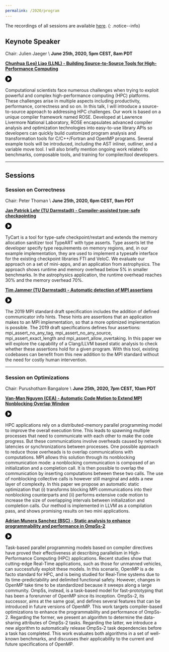```yaml
---
permalink: /2020/program
---
```


<!-- [Registration](https://docs.google.com/forms/d/1s7BDZ9BgFDhpwNF5W3i6a_YSqs7jJlSRl_e957sKEBQ/viewform?edit_requested=true<Paste>)
-->

The recordings of all sessions are available [here](https://www.youtube.com/playlist?list=PLMa5JEpVE7Jxi6iHPH2kQJFzGN_Yx4ypY).
{: .notice--info}

## Keynote Speaker
Chair: Julien Jaeger \\
**June 25th, 2020, 5pm CEST, 8am PDT**

<script type="text/javascript" src="/assets/js/timeconvert.js"></script>
**<script>myDateTime("2020-06-25T15:00:00");</script>**

<!--
15:00 UTC, 2020-06-25
-->

<!--
1. show both UTC time and automatic local time for them

2. create ical and google calendar event links/files

3. show location with google maps
-->

[**Chunhua (Leo) Liao (LLNL) - Building Source-to-Source Tools for High-Performance Computing**](/presentations/2020/building_source-to-source_tools_for_hpc.pdf)
<!-- <a target="_blank" href="https://calendar.google.com/event?action=TEMPLATE&amp;tmeid=NzdpaGs1cWNyYm91aGQ5MGcyY2oxaXJlcjYgbS5hLnJ1ZWZlbmFjaHRAbQ&amp;tmsrc=m.a.ruefenacht%40gmail.com"><img width="20" height="20" border="0" src="/assets/calendar.jpg"></a> -->
<!-- <a href="/presentations/2020/invites/Building_SourcetoSource_Tools_for_HighPerformance_Computing.ics" target="_blank"><img src="/assets/calendar.jpg" alt="invite" width="20" height="20" border="0" /></a> -->
<a href="https://youtu.be/IZp_4enKg7U" target="_blank"><img src="/assets/icons/video.jpg" alt="recording" width="20" height="20" border="0" /></a>

Computational scientists face numerous challenges when trying to exploit powerful and complex high-performance computing (HPC) platforms. These challenges arise in multiple aspects including productivity, performance, correctness and so on. In this talk, I will introduce a source-to-source approach to addressing HPC challenges. Our work is based on a unique compiler framework named ROSE. Developed at Lawrence Livermore National Laboratory, ROSE encapsulates advanced compiler analysis and optimization technologies into easy-to-use library APIs so developers can quickly build customized program analysis and transformation tools for C/C++/Fortran and OpenMP programs. Several example tools will be introduced, including the AST inliner, outliner, and a variable move tool. I will also briefly mention ongoing work related to benchmarks, composable tools, and training for compiler/tool developers.

---

## Sessions

### Session on Correctness
Chair: Peter Thoman \\
**June 25th, 2020, 6pm CEST, 9am PDT**

[**Jan Patrick Lehr (TU Darmstadt) - Compiler-assisted type-safe checkpointing**](/presentations/2020/compiler_assisted_type_safe_checkpointing.pdf)
<!-- <a target="_blank" href="https://calendar.google.com/event?action=TEMPLATE&amp;tmeid=NjJndmw0dnZnazI4bzFrbGRmOWg1dnRybGwgbHF1OGFqb2o4NG92MGxmcjU5b3VyYjc5M3NAZw&amp;tmsrc=lqu8ajoj84ov0lfr59ourb793s%40group.calendar.google.com"><img width="20" height="20" border="0" src="/assets/calendar.jpg"></a> -->
<a href="https://youtu.be/exTbMbQtFWg" target="_blank"><img src="/assets/icons/video.jpg" alt="recording" width="20" height="20" border="0" /></a>

TyCart is a tool for type-safe checkpoint/restart and extends the memory allocation sanitizer tool TypeART with type asserts. Type asserts let the developer specify type requirements on memory regions, and, in our example implementation, they are used to implement a typesafe interface for the existing checkpoint libraries FTI and VeloC. We evaluate our approach on a set of mini-apps, and an application from astrophysics. The approach shows runtime and memory overhead below 5% in smaller benchmarks. In the astrophysics application, the runtime overhead reaches 30% and the memory overhead 70%.

[**Tim Jammer (TU Darmstadt) - Automatic detection of MPI assertions**](/presentations/2020/automatic_detection_of_mpi_assertions.pdf)
<!-- <a target="_blank" href="https://calendar.google.com/event?action=TEMPLATE&amp;tmeid=M2dudjIyMnEwcGk0dnRkbjBnNWJia2hkamggbHF1OGFqb2o4NG92MGxmcjU5b3VyYjc5M3NAZw&amp;tmsrc=lqu8ajoj84ov0lfr59ourb793s%40group.calendar.google.com"><img width="20" height="20" border="0" src="/assets/calendar.jpg"></a> -->
<a href="https://youtu.be/n4ZOxTuCYM0" target="_blank"><img src="/assets/icons/video.jpg" alt="recording" width="20" height="20" border="0" /></a>

The 2019 MPI standard draft specification includes the addition of defined communicator info hints. These hints are assertions that an application makes to an MPI implementation, so that a more optimized implementation is possible. The 2019 draft specifications defines four assertions: mpi_assert_no_any_tag, mpi_assert_no_any_source, mpi_assert_exact_length and mpi_assert_allow_overtaking. In this paper we will explore the capability of a Clang/LLVM based static analysis to check whether these assertions hold for a given program. With this tool, existing codebases can benefit from this new addition to the MPI standard without the need for costly human intervention.

---

### Session on Optimizations
Chair: Purushotham Bangalore \\
**June 25th, 2020, 7pm CEST, 10am PDT**

[**Van-Man Nguyen (CEA) - Automatic Code Motion to Extend MPI Nonblocking Overlap Window**](/presentations/2020/automatic_code_motion_to_extend_mpi_nonblocking_overlap_window.pdf)
<!-- <a target="_blank" href="https://calendar.google.com/event?action=TEMPLATE&amp;tmeid=NHNlazNndDg2ZnE1Yms3NTJuOGJsN3F0NG0gbHF1OGFqb2o4NG92MGxmcjU5b3VyYjc5M3NAZw&amp;tmsrc=lqu8ajoj84ov0lfr59ourb793s%40group.calendar.google.com"><img width="20" height="20" border="0" src="/assets/calendar.jpg"></a> -->
<a href="https://youtu.be/q108_6bJdOY" target="_blank"><img src="/assets/icons/video.jpg" alt="recording" width="20" height="20" border="0" /></a>
 
HPC applications rely on a distributed-memory parallel programming model to improve the overall execution time. This leads to spawning multiple processes that need to communicate with each other to make the code progress. But these communications involve overheads caused by network latencies or synchronizations between processes. One possible approach to reduce those overheads is to overlap communications with computations. MPI allows this solution through its nonblocking communication mode: a nonblocking communication is composed of an initialization and a completion call. It is then possible to overlap the communication by inserting computations between these two calls. The use of nonblocking collective calls is however still marginal and adds a new layer of complexity. In this paper we propose an automatic static optimization that (i) transforms blocking MPI communications into their nonblocking counterparts and (ii) performs extensive code motion to increase the size of overlapping intervals between initialization and completion calls. Our method is implemented in LLVM as a compilation pass, and shows promising results on two mini applications.

[**Adrian Munera Sanchez (BSC) - Static analysis to enhance programmability and performance in OmpSs-2**](/presentations/2020/static_analysis_to_enhance_programmability_and_performance_in_ompss.pdf)
<!-- <a target="_blank" href="https://calendar.google.com/event?action=TEMPLATE&amp;tmeid=NzZoYm45cHAxcWYyY25yYWkzMDA3OTkyYmYgbHF1OGFqb2o4NG92MGxmcjU5b3VyYjc5M3NAZw&amp;tmsrc=lqu8ajoj84ov0lfr59ourb793s%40group.calendar.google.com"><img width="20" height="20" border="0" src="/assets/calendar.jpg"></a> -->
<a href="https://youtu.be/uVHpjVHN_Xk" target="_blank"><img src="/assets/icons/video.jpg" alt="recording" width="20" height="20" border="0" /></a>

Task-based parallel programming models based on compiler directives have proved their effectiveness at describing parallelism in High-Performance Computing (HPC) applications. Recent studies show that cutting-edge Real-Time applications, such as those for unmanned vehicles, can successfully exploit these models. In this scenario, OpenMP is a de facto standard for HPC, and is being studied for Real-Time systems due to its time-predictability and delimited functional safety. However, changes in OpenMP take time to be standardized because it sweeps along a large community. OmpSs, instead, is a task-based model for fast-prototyping that has been a forerunner of OpenMP since its inception. OmpSs-2, its successor, aims at the same goal, and defines several features that can be introduced in future versions of OpenMP. This work targets compiler-based optimizations to enhance the programmability and performance of OmpSs-2. Regarding the former, we present an algorithm to determine the data-sharing attributes of OmpSs-2 tasks. Regarding the latter, we introduce a new algorithm to automatically release OmpSs-2 task dependencies before a task has completed. This work evaluates both algorithms in a set of well-known benchmarks, and discusses their applicability to the current and future specifications of OpenMP.
